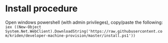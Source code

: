 # Install procedure

Open windows powershell (with admin privileges), copy/paste the following:
```iex ((New-Object System.Net.WebClient).DownloadString('https://raw.githubusercontent.com/kriden/developer-machine-provision/master/install.ps1'))```